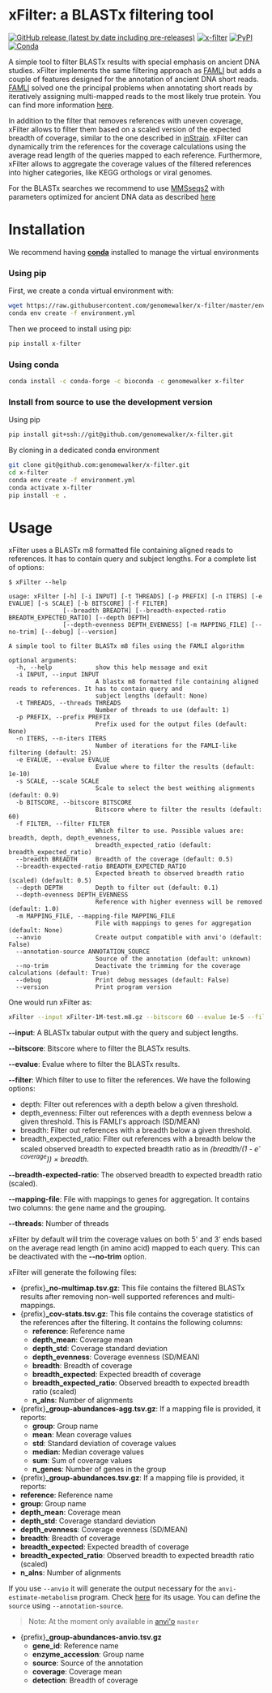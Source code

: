 
# xFilter: a BLASTx filtering tool


[![GitHub release (latest by date including pre-releases)](https://img.shields.io/github/v/release/genomewalker/x-filter?include_prereleases&label=version)](https://github.com/genomewalker/x-filter/releases) [![x-filter](https://github.com/genomewalker/x-filter/workflows/xFilter_ci/badge.svg)](https://github.com/genomewalker/x-filter/actions) [![PyPI](https://img.shields.io/pypi/v/x-filter)](https://pypi.org/project/x-filter/) [![Conda](https://img.shields.io/conda/v/genomewalker/x-filter)](https://anaconda.org/genomewalker/x-filter)

A simple tool to filter BLASTx results with special emphasis on ancient DNA studies. xFilter implements the same filtering approach as [FAMLI](https://bmcbioinformatics.biomedcentral.com/articles/10.1186/s12859-020-03802-0) but adds a couple of features designed for the annotation of ancient DNA short reads. [FAMLI](https://bmcbioinformatics.biomedcentral.com/articles/10.1186/s12859-020-03802-0) solved one the principal problems when annotating short reads by iteratively assigning multi-mapped reads to the most likely true protein. You can find more information [here](https://www.minot.bio/home/2018/4/4/famli).

In addition to the filter that removes references with uneven coverage, xFilter allows to filter them based on a scaled version of the expected breadth of coverage, similar to the one described in [inStrain](https://instrain.readthedocs.io/en/latest/important_concepts.html#detecting-organisms-in-metagenomic-data). xFilter can dynamically trim the references for the coverage calculations using the average read length of the queries mapped to each reference. Furthermore, xFilter allows to aggregate the coverage values of the filtered references into higher categories, like KEGG orthologs or viral genomes.

For the BLASTx searches we recommend to use [MMSseqs2](https://github.com/soedinglab/MMseqs2) with parameters optimized for ancient DNA data as described [here](#)

# Installation

We recommend having [**conda**](https://docs.conda.io/en/latest/) installed to manage the virtual environments

### Using pip

First, we create a conda virtual environment with:

```bash
wget https://raw.githubusercontent.com/genomewalker/x-filter/master/environment.yml
conda env create -f environment.yml
```

Then we proceed to install using pip:

```bash
pip install x-filter
```

### Using conda

```bash
conda install -c conda-forge -c bioconda -c genomewalker x-filter
```

### Install from source to use the development version

Using pip

```bash
pip install git+ssh://git@github.com/genomewalker/x-filter.git
```

By cloning in a dedicated conda environment

```bash
git clone git@github.com:genomewalker/x-filter.git
cd x-filter
conda env create -f environment.yml
conda activate x-filter
pip install -e .
```


# Usage

xFilter uses a BLASTx m8 formatted file containing aligned reads to references. It has to contain query and subject lengths. For a complete list of options:

```
$ xFilter --help

usage: xFilter [-h] [-i INPUT] [-t THREADS] [-p PREFIX] [-n ITERS] [-e EVALUE] [-s SCALE] [-b BITSCORE] [-f FILTER]
               [--breadth BREADTH] [--breadth-expected-ratio BREADTH_EXPECTED_RATIO] [--depth DEPTH]
               [--depth-evenness DEPTH_EVENNESS] [-m MAPPING_FILE] [--no-trim] [--debug] [--version]

A simple tool to filter BLASTx m8 files using the FAMLI algorithm

optional arguments:
  -h, --help            show this help message and exit
  -i INPUT, --input INPUT
                        A blastx m8 formatted file containing aligned reads to references. It has to contain query and
                        subject lengths (default: None)
  -t THREADS, --threads THREADS
                        Number of threads to use (default: 1)
  -p PREFIX, --prefix PREFIX
                        Prefix used for the output files (default: None)
  -n ITERS, --n-iters ITERS
                        Number of iterations for the FAMLI-like filtering (default: 25)
  -e EVALUE, --evalue EVALUE
                        Evalue where to filter the results (default: 1e-10)
  -s SCALE, --scale SCALE
                        Scale to select the best weithing alignments (default: 0.9)
  -b BITSCORE, --bitscore BITSCORE
                        Bitscore where to filter the results (default: 60)
  -f FILTER, --filter FILTER
                        Which filter to use. Possible values are: breadth, depth, depth_evenness,
                        breadth_expected_ratio (default: breadth_expected_ratio)
  --breadth BREADTH     Breadth of the coverage (default: 0.5)
  --breadth-expected-ratio BREADTH_EXPECTED_RATIO
                        Expected breath to observed breadth ratio (scaled) (default: 0.5)
  --depth DEPTH         Depth to filter out (default: 0.1)
  --depth-evenness DEPTH_EVENNESS
                        Reference with higher evenness will be removed (default: 1.0)
  -m MAPPING_FILE, --mapping-file MAPPING_FILE
                        File with mappings to genes for aggregation (default: None)
  --anvio               Create output compatible with anvi'o (default: False)
  --annotation-source ANNOTATION_SOURCE
                        Source of the annotation (default: unknown)
  --no-trim             Deactivate the trimming for the coverage calculations (default: True)
  --debug               Print debug messages (default: False)
  --version             Print program version
```

One would run xFilter as:

```bash
xFilter --input xFilter-1M-test.m8.gz --bitscore 60 --evalue 1e-5 --filter breadth_expected_ratio --breadth-expected-ratio 0.4 --n-iters 25 --mapping-file ko_gene_list.tsv.gz --threads 8
```

**--input**: A BLASTx tabular output with the query and subject lengths.

**--bitscore**: Bitscore where to filter the BLASTx results.

**--evalue**: Evalue where to filter the BLASTx results.

**--filter**: Which filter to use to filter the references. We have the following options:
 - depth: Filter out references with a depth below a given threshold. 
 - depth_evenness: Filter out references with a depth evenness below a given threshold. This is FAMLI's approach (SD/MEAN)
 - breadth: Filter out references with a breadth below a given threshold.
 - breadth_expected_ratio: Filter out references with a breadth below the scaled observed breadth to expected breadth ratio as in _(breadth/(1 - e<sup>-coverage</sup>)) &#215; breadth_. 

**--breadth-expected-ratio**: The observed breadth to expected breadth ratio (scaled).

**--mapping-file**: File with mappings to genes for aggregation. It contains two columns: the gene name and the grouping.

**--threads**: Number of threads

xFilter by default will trim the coverage values on both 5' and 3' ends based on the average read length (in amino acid) mapped to each query. This can be deactivated with the **--no-trim** option.

xFilter will generate the following files:
 - {prefix}**_no-multimap.tsv.gz**: This file contains the filtered BLASTx results after removing non-well supported references and multi-mappings.
 - {prefix}**_cov-stats.tsv.gz**: This file contains the coverage statistics of the references after the filtering. It contains the following columns:
   - **reference**: Reference name
   - **depth_mean**: Coverage mean
   - **depth_std**: Coverage standard deviation
   - **depth_evenness**: Coverage evenness (SD/MEAN)
   - **breadth**: Breadth of coverage
   - **breadth_expected**: Expected breadth of coverage
   - **breadth_expected_ratio**: Observed breadth to expected breadth ratio (scaled)
   - **n_alns**: Number of alignments
  - {prefix}**_group-abundances-agg.tsv.gz**: If a mapping file is provided, it reports:
    - **group**: Group name
    - **mean**: Mean coverage values
    - **std**: Standard deviation of coverage values
    - **median**: Median coverage values
    - **sum**: Sum of coverage values
    - **n_genes**: Number of genes in the group
  - {prefix}**_group-abundances.tsv.gz**: If a mapping file is provided, it reports:
   - **reference**: Reference name
   - **group**: Group name
   - **depth_mean**: Coverage mean
   - **depth_std**: Coverage standard deviation
   - **depth_evenness**: Coverage evenness (SD/MEAN)
   - **breadth**: Breadth of coverage
   - **breadth_expected**: Expected breadth of coverage
   - **breadth_expected_ratio**: Observed breadth to expected breadth ratio (scaled)
   - **n_alns**: Number of alignments

If you use `--anvio` it will generate the output necessary for the `anvi-estimate-metabolism` program. Check [here](https://github.com/merenlab/anvio/pull/1890) for its usage. You can define the `source` using `--annotation-source`.

> Note: At the moment only available in [anvi'o](https://github.com/merenlab/anvio/) `master`

- {prefix}**_group-abundances-anvio.tsv.gz**
  - **gene_id**: Reference name
  - **enzyme_accession**: Group name
  - **source**: Source of the annotation
  - **coverage**: Coverage mean
  - **detection**: Breadth of coverage


